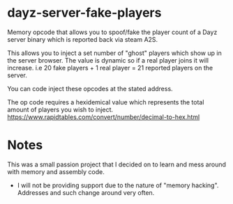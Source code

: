 # dayz-server-fake-players
Memory opcode that allows you to spoof/fake the player count of a Dayz server binary which is reported back via steam A2S.

This allows you to inject a set number of "ghost" players which show up in the server browser. The value is dynamic so if a real player joins it will increase. i.e 20 fake players + 1 real player = 21 reported players on the server.

You can code inject these opcodes at the stated address. 

The op code requires a hexidemical value which represents the total amount of players you wish to inject. 
https://www.rapidtables.com/convert/number/decimal-to-hex.html


# Notes

This was a small passion project that I decided on to learn and mess around with memory and assembly code. 

- I will not be providing support due to the nature of "memory hacking". Addresses and such change around very often.
